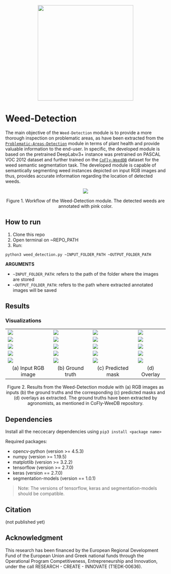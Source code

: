 <p align="center">
<img src="https://user-images.githubusercontent.com/77329407/105342573-3040e900-5be9-11eb-92df-7c09392b1e0c.png" width="300" />

# Weed-Detection
  
The main objective of the ```Weed-Detection``` module is to provide a more thorough inspection on problematic areas, as have been extracted from the [```Problematic-Areas-Detection```](https://github.com/CoFly-Project/Problematic-Areas-Detection) module in terms of plant health and provide valuable information to the end-user. In specific, the developed module is based on the pretrained DeepLabv3+ instance was pretrained on PASCAL VOC 2012 dataset and further trained on the  [```CoFly-WeedDB```](https://github.com/CoFly-Project/CoFly-WeedDB) dataset for the weed semantic segmentation task. The developed module is capable of semantically segmenting weed instances depicted on input RGB images and thus, provides accurate information regarding the location of detected weeds.
  
  
<p align="center">
<img src="https://user-images.githubusercontent.com/80779522/149145965-2b5b5da1-dfa5-4752-8794-e76d5f5ba16b.png"/>
<figcaption align = "center"><p align="center">
  Figure 1. Workflow of the Weed-Detection module. The detected weeds are annotated with pink color.
    </figcaption>
  
  
## How to run
  
1. Clone this repo
2. Open terminal on ~REPO_PATH
3. Run:
```
python3 weed_detection.py ~INPUT_FOLDER_PATH ~OUTPUT_FOLDER_PATH
```
**ARGUMEΝTS**
  * ```~INPUT_FOLDER_PATH```:  refers to the path of the folder where the images are stored
  * ```~OUTPUT_FOLDER_PATH```: refers to the path where extracted annotated images will be saved
  
## Results
  
<!-- ![ID_00080_UAV_dji phantom 4 pro hawk 1_ Lat=39 54193232587313,Lon=22 643662531609635,Alt=4 900000095367432 _DATE_03_07_2019_14_39_47 (1)](https://user-images.githubusercontent.com/80779522/149201786-08536b5a-9d2b-4e10-ba8a-00aca60fa28f.png)
![ID_00080_UAV_dji phantom 4 pro hawk 1_ Lat=39 54193232587313,Lon=22 643662531609635,Alt=4 900000095367432 _DATE_03_07_2019_14_39_47](https://user-images.githubusercontent.com/80779522/149201791-2628f904-27fb-4a46-8bc4-6e88a4ad7e95.png)
![ID_00153_UAV_dji phantom 4 pro hawk 1_ Lat=39 54227914239153,Lon=22 644760839809578,Alt=4 900000095367432 _DATE_03_07_2019_14_42_01(1)](https://user-images.githubusercontent.com/80779522/149201854-b387c9b3-35db-4645-8483-06d65ec95614.png)
![ID_00153_UAV_dji phantom 4 pro hawk 1_ Lat=39 54227914239153,Lon=22 644760839809578,Alt=4 900000095367432 _DATE_03_07_2019_14_42_01](https://user-images.githubusercontent.com/80779522/149201857-eeb19a19-14e9-4dae-b3c6-0ed8886677a3.png)
![ID_00303_UAV_dji phantom 4 pro hawk 1_ Lat=39 54123636434379,Lon=22 644265549465285,Alt=4 900000095367432 _DATE_03_07_2019_14_47_27 (1)](https://user-images.githubusercontent.com/80779522/149201897-f55fb198-6a73-4aa8-b2ef-aba620d81695.png)
![ID_00303_UAV_dji phantom 4 pro hawk 1_ Lat=39 54123636434379,Lon=22 644265549465285,Alt=4 900000095367432 _DATE_03_07_2019_14_47_27](https://user-images.githubusercontent.com/80779522/149201901-e90286db-6277-4220-b236-0587ff1ac385.png)
![ID_0](https://user-images.githubusercontent.com/80779522/149201959-c48a2f4f-c074-4b09-a286-2d6dbf4a9276.png)
![ID_1](https://user-images.githubusercontent.com/80779522/149202002-d49ab489-83a5-4ea7-98f0-90c9c7e7835b.png)
![ID_2](https://user-images.githubusercontent.com/80779522/149202065-e13630bb-2a8e-4aaf-8832-2da1f079407e.png)
![ID_3](https://user-images.githubusercontent.com/80779522/149202098-b8eda456-4f4a-4ffa-ad88-8412dc38d47a.png)
![ID_4](https://user-images.githubusercontent.com/80779522/149202140-b268fc66-b533-4a92-a9d2-380baface177.png)
![Mask_0](https://user-images.githubusercontent.com/80779522/149202187-d4f62556-a42a-4bf3-a601-826848c9b23c.png)
![Mask_1](https://user-images.githubusercontent.com/80779522/149202190-9fb88165-98e1-45e8-90f6-77e5c1ba55dd.png)
![Mask_2](https://user-images.githubusercontent.com/80779522/149202191-0fccd089-e610-4271-9154-55444fe58279.png)
![Mask_3](https://user-images.githubusercontent.com/80779522/149202195-9c0614c3-606d-402e-a84b-d389dbf35619.png)
![Mask_4](https://user-images.githubusercontent.com/80779522/149202196-e54ae7a6-cc51-46f7-bc3e-7b38511b4dc3.png)
![ID_00048_UAV_dji phantom 4 pro hawk 1_ Lat=39 54212427861807,Lon=22 64442951302024,Alt=4 900000095367432 _DATE_03_07_2019_14_38_56 (1)](https://user-images.githubusercontent.com/80779522/149202199-3291cf78-37c6-4574-8d6c-f98eb4cc91a4.png)
![ID_00048_UAV_dji phantom 4 pro hawk 1_ Lat=39 54212427861807,Lon=22 64442951302024,Alt=4 900000095367432 _DATE_03_07_2019_14_38_56](https://user-images.githubusercontent.com/80779522/149202201-bfaa5bf1-f776-41c1-9eeb-07004d47f482.png)
![ID_00050_UAV_dji phantom 4 pro hawk 1_ Lat=39 54212050531792,Lon=22 644424707209755,Alt=4 900000095367432 _DATE_03_07_2019_14_38_58 (1)](https://user-images.githubusercontent.com/80779522/149202265-f79164df-49eb-464a-9370-461d37474a84.png)
![ID_00050_UAV_dji phantom 4 pro hawk 1_ Lat=39 54212050531792,Lon=22 644424707209755,Alt=4 900000095367432 _DATE_03_07_2019_14_38_58](https://user-images.githubusercontent.com/80779522/149202267-3c24a3dd-97d3-439b-b647-142bd64278a8.png)
 -->


### Visualizations  
  <table class="center">
   <tr class="center">
    <td><img src= "https://user-images.githubusercontent.com/80779522/148941318-6922edc4-a11e-47f7-8feb-71659367fe80.png" align="center" /></td>
    <td><img src= "https://user-images.githubusercontent.com/80779522/149173384-6b77ede1-7ba0-46ba-b2d7-b88faa354ed1.png" align="center" /></td>
    <td><img src= "https://user-images.githubusercontent.com/80779522/149173384-6b77ede1-7ba0-46ba-b2d7-b88faa354ed1.png" align="center" /></td>  
    <td><img src= "https://user-images.githubusercontent.com/80779522/149176331-4fbe5d4c-07f4-42b9-a7ef-69b31194abae.png" align="center" /></td> 
   </tr>
    <tr class="center">
    <td><img src= "https://user-images.githubusercontent.com/80779522/149164019-5fec6f1a-20dc-42af-9d27-cc8469c2c0ec.png" align="center" /></td>
    <td><img src= "https://user-images.githubusercontent.com/80779522/149173382-e778d023-7a0f-4fe4-b8e6-b555c5560e46.png" align="center" /></td>
    <td><img src= "https://user-images.githubusercontent.com/80779522/149176324-1d0218ad-a784-46e9-aaf6-4eb1ec656d48.png" align="center" /></td>  
    <td><img src= "https://user-images.githubusercontent.com/80779522/149176398-62a1f5e9-42ea-40b7-b49e-f983dfd3b33e.png" align="center" /></td> 
   </tr> 
    <tr class="center">
    <td><img src= "https://user-images.githubusercontent.com/80779522/149163723-cc0b5cc6-d47f-426d-8c09-034d9191bb57.png" align="center" /></td>
    <td><img src= "https://user-images.githubusercontent.com/80779522/149173373-3eee23c9-da9d-4290-887f-4d7645f35c41.png" align="center" /></td>
    <td><img src= "https://user-images.githubusercontent.com/80779522/149176321-5af200eb-910e-4e21-bcc2-a2496fb63813.png" align="center" /></td>  
    <td><img src= "https://user-images.githubusercontent.com/80779522/149176209-390166f1-ef29-49bc-ac6a-c15d86ce1671.png" align="center" /></td> 
   </tr>
    <tr class="center">
    <td><img src= "https://user-images.githubusercontent.com/80779522/149163873-6a608eb5-7cb1-425f-8e7b-2fec86e48cfe.png" align="center" /></td>
    <td><img src= "https://user-images.githubusercontent.com/80779522/149173366-f44434ec-432c-4cf0-9c8b-8ead8a906671.png" align="center" /></td>
    <td><img src= "https://user-images.githubusercontent.com/80779522/149176329-8b5f8165-64a9-4172-abef-3630884d875d.png" align="center" /></td>  
    <td><img src= "https://user-images.githubusercontent.com/80779522/149176256-1d50e03d-8b67-4762-90d5-6059eb915c63.png" align="center" /></td> 
   </tr>
   <tr class="center">
    <td><img src= "https://user-images.githubusercontent.com/80779522/149163873-6a608eb5-7cb1-425f-8e7b-2fec86e48cfe.png" align="center" /></td>
    <td><img src= "https://user-images.githubusercontent.com/80779522/149173366-f44434ec-432c-4cf0-9c8b-8ead8a906671.png" align="center" /></td>
    <td><img src= "https://user-images.githubusercontent.com/80779522/149176329-8b5f8165-64a9-4172-abef-3630884d875d.png" align="center" /></td>  
    <td><img src= "https://user-images.githubusercontent.com/80779522/149176256-1d50e03d-8b67-4762-90d5-6059eb915c63.png" align="center" /></td> 
   </tr> 
 
   <tr align="center">
    <td>(a) Input RGB image</td>
    <td>(b) Ground truth</td>
    <td>(c) Predicted mask</td>   
    <td>(d) Overlay</td>
  </tr>  
 </table>
 
  <figcaption align = "center"><p align="center">
  Figure 2. Results from the Weed-Detection module with (a) RGB images as inputs (b) the ground truths and the corresponding (c) predicted masks and (d) overlays as extracted.   The ground truths have been extracted by agronomists, as mentioned in  CoFly-WeeDB repository.
    </figcaption>

## Dependencies 
Install all the neccecary dependencies using ```pip3 install <package name>```

Required packages:
* opencv-python (version >= 4.5.3)
* numpy (version >= 1.19.5)
* matplotlib (version >= 3.2.2)
* tensorflow (version >= 2.7.0)
* keras (version == 2.7.0)
* segmentation-models (version == 1.0.1)

> Note: The versions of tensorflow, keras and segmentation-models should be compatible. 

## Citation
(not published yet)

## Acknowledgment
This research has been financed by the European Regional Development Fund of the European Union and Greek national funds through the Operational Program Competitiveness, Entrepreneurship and Innovation, under the call RESEARCH - CREATE - INNOVATE (T1EDK-00636).

